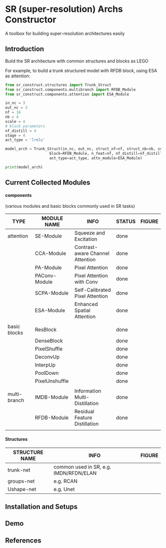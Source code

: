# SR (super-resolution) Archs Constructor

A toolbox for building super-resolution architectures easily

## Introduction

Build the SR architecture with common structures and blocks as LEGO

For example, to build a trunk structured model with RFDB block, using ESA as attention:

```python
from sr_construct.structures import Trunk_Struct
from sr_construct.components.multibranch import RFDB_Module
from sr_construct.components.attention import ESA_Module

in_nc = 3
out_nc = 3
nf = 16
nb = 4
scale = 4
# block parameters
nf_distill = 4
stage = 4
act_type = 'lrelu'

model_arch = Trunk_Struct(in_nc, out_nc, struct_nf=nf, struct_nb=nb, scale=scale, 
                    block=RFDB_Module, n_feat=nf, nf_distill=nf_distill, stage=stage,
                    act_type=act_type, attn_module=ESA_Module)

print(model_arch)
```

## Current Collected Modules

#### components

 (various modules and basic blocks commonly used in SR tasks)

| TYPE         | MODULE NAME    | INFO                             | STATUS | FIGURE |
| ------------ | -------------- | -------------------------------- | ------ | ------ |
| attention    | SE-Module      | Squeeze and Excitation           | done   |        |
|              | CCA-Module     | Contrast-aware Channel Attention | done   |        |
|              | PA-Module      | Pixel Attention                  | done   |        |
|              | PAConv-Module  | Pixel Attention with Conv        | done   |        |
|              | SCPA-Module    | Self-Calibrated Pixel Attention  | done   |        |
|              | ESA-Module     | Enhanced Spatial Attention       | done   |        |
|              |                |                                  |        |        |
| basic blocks | ResBlock       |                                  | done   |        |
|              | DenseBlock     |                                  | done   |        |
|              | PixelShuffle   |                                  | done   |        |
|              | DeconvUp       |                                  | done   |        |
|              | InterpUp       |                                  | done   |        |
|              | PoolDown       |                                  | done   |        |
|              | PixelUnshuffle |                                  | done   |        |
|              |                |                                  |        |        |
| multi-branch | IMDB-Module    | Information Multi-Distillation   | done   |        |
|              | RFDB-Module    | Residual Feature Distillation    | done   |        |
|              |                |                                  |        |        |



#### Structures

| STRUCTURE NAME | INFO                                   | FIGURE |
| -------------- | -------------------------------------- | ------ |
| trunk-net      | common used in SR, e.g. IMDN/RFDN/ELAN |        |
| groups-net     | e.g. RCAN                              |        |
| Ushape-net     | e.g. Unet                              |        |




## **Installation and Setups**





## **Demo**



## **References**

